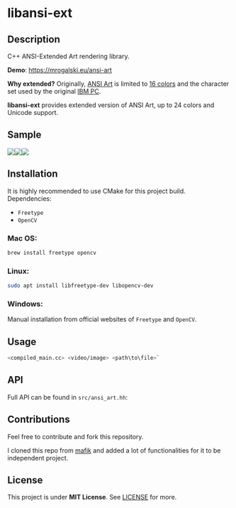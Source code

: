 # libansi-ext

## Description

C++ ANSI-Extended Art rendering library. 

**Demo**: https://mrogalski.eu/ansi-art

__Why extended?__
Originally, [ANSI Art](https://en.wikipedia.org/wiki/ANSI_art) is limited to
    <a href="https://en.wikipedia.org/wiki/ANSI_escape_code#3-bit_and_4-bit">16 colors</a> and the
    character set used by the original <a href="https://www.youtube.com/watch?v=_mZBa3sqTrI&t=1061s">IBM PC</a>.</p>
**libansi-ext** provides extended version of ANSI Art, up to 24 colors and Unicode support.
## Sample
  <img src="pictures/sample2.webp"><img src="pictures/sample3.webp"><img src="pictures/sample4.webp">
## Installation

It is highly recommended to use CMake for this project build.
Dependencies:
- `Freetype`
- `OpenCV`
### Mac OS:
```bash
brew install freetype opencv
```

### Linux:
```bash
sudo apt install libfreetype-dev libopencv-dev
```

### Windows:
Manual installation from official websites of `Freetype` and `OpenCV`.

## Usage
```bash
<compiled_main.cc> <video/image> <path\to\file>`
```
## API
Full API can be found in `src/ansi_art.hh`:

## Contributions
Feel free to contribute and fork this repository.

I cloned this repo from [mafik](https://github.com/mafik/ansi-art) and added a lot of functionalities for it to be independent project.

## License
This project is under **MIT License**. See [LICENSE](LICENSE) for more.